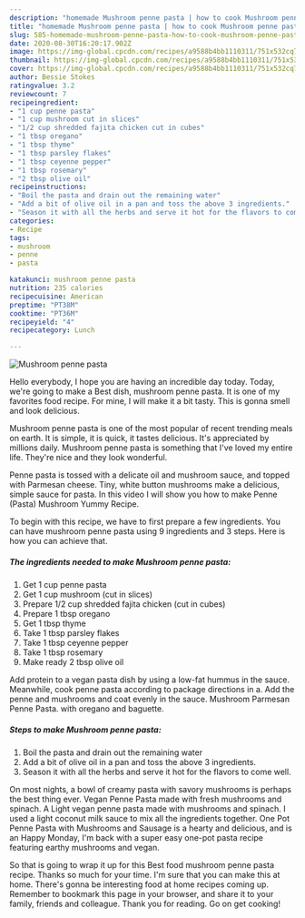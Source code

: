 ```yaml
---
description: "homemade Mushroom penne pasta | how to cook Mushroom penne pasta"
title: "homemade Mushroom penne pasta | how to cook Mushroom penne pasta"
slug: 585-homemade-mushroom-penne-pasta-how-to-cook-mushroom-penne-pasta
date: 2020-08-30T16:20:17.902Z
image: https://img-global.cpcdn.com/recipes/a9588b4bb1110311/751x532cq70/mushroom-penne-pasta-recipe-main-photo.jpg
thumbnail: https://img-global.cpcdn.com/recipes/a9588b4bb1110311/751x532cq70/mushroom-penne-pasta-recipe-main-photo.jpg
cover: https://img-global.cpcdn.com/recipes/a9588b4bb1110311/751x532cq70/mushroom-penne-pasta-recipe-main-photo.jpg
author: Bessie Stokes
ratingvalue: 3.2
reviewcount: 7
recipeingredient:
- "1 cup penne pasta"
- "1 cup mushroom cut in slices"
- "1/2 cup shredded fajita chicken cut in cubes"
- "1 tbsp oregano"
- "1 tbsp thyme"
- "1 tbsp parsley flakes"
- "1 tbsp ceyenne pepper"
- "1 tbsp rosemary"
- "2 tbsp olive oil"
recipeinstructions:
- "Boil the pasta and drain out the remaining water"
- "Add a bit of olive oil in a pan and toss the above 3 ingredients."
- "Season it with all the herbs and serve it hot for the flavors to come well."
categories:
- Recipe
tags:
- mushroom
- penne
- pasta

katakunci: mushroom penne pasta 
nutrition: 235 calories
recipecuisine: American
preptime: "PT38M"
cooktime: "PT36M"
recipeyield: "4"
recipecategory: Lunch

---
```



![Mushroom penne pasta](https://img-global.cpcdn.com/recipes/a9588b4bb1110311/751x532cq70/mushroom-penne-pasta-recipe-main-photo.jpg)

Hello everybody, I hope you are having an incredible day today. Today, we're going to make a Best dish, mushroom penne pasta. It is one of my favorites food recipe. For mine, I will make it a bit tasty. This is gonna smell and look delicious.

Mushroom penne pasta is one of the most popular of recent trending meals on earth. It is simple, it is quick, it tastes delicious. It's appreciated by millions daily. Mushroom penne pasta is something that I've loved my entire life. They're nice and they look wonderful.

Penne pasta is tossed with a delicate oil and mushroom sauce, and topped with Parmesan cheese. Tiny, white button mushrooms make a delicious, simple sauce for pasta. In this video I will show you how to make Penne (Pasta) Mushroom Yummy Recipe.


To begin with this recipe, we have to first prepare a few ingredients. You can have mushroom penne pasta using 9 ingredients and 3 steps. Here is how you can achieve that.

<!--inarticleads1-->

##### The ingredients needed to make Mushroom penne pasta:

1. Get 1 cup penne pasta
1. Get 1 cup mushroom (cut in slices)
1. Prepare 1/2 cup shredded fajita chicken (cut in cubes)
1. Prepare 1 tbsp oregano
1. Get 1 tbsp thyme
1. Take 1 tbsp parsley flakes
1. Take 1 tbsp ceyenne pepper
1. Take 1 tbsp rosemary
1. Make ready 2 tbsp olive oil


Add protein to a vegan pasta dish by using a low-fat hummus in the sauce. Meanwhile, cook penne pasta according to package directions in a. Add the penne and mushrooms and coat evenly in the sauce. Mushroom Parmesan Penne Pasta. with oregano and baguette. 

<!--inarticleads2-->

##### Steps to make Mushroom penne pasta:

1. Boil the pasta and drain out the remaining water
1. Add a bit of olive oil in a pan and toss the above 3 ingredients.
1. Season it with all the herbs and serve it hot for the flavors to come well.


On most nights, a bowl of creamy pasta with savory mushrooms is perhaps the best thing ever. Vegan Penne Pasta made with fresh mushrooms and spinach. A Light vegan penne pasta made with mushrooms and spinach. I used a light coconut milk sauce to mix all the ingredients together. One Pot Penne Pasta with Mushrooms and Sausage is a hearty and delicious, and is an Happy Monday, I&#39;m back with a super easy one-pot pasta recipe featuring earthy mushrooms and vegan. 

So that is going to wrap it up for this Best food mushroom penne pasta recipe. Thanks so much for your time. I'm sure that you can make this at home. There's gonna be interesting food at home recipes coming up. Remember to bookmark this page in your browser, and share it to your family, friends and colleague. Thank you for reading. Go on get cooking!
